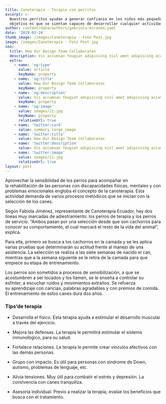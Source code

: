```yaml
---
title: Canoterapia - Terapia con perritos
excerpt: >-
  Nuestros perritos ayudan a generar confianza en los niños más pequeños, el
  objetivo es que se sientan capaces de desarrollar cualquier actividad.
author: content/data/authors/gabriela-miranda.yaml
date: '2019-03-24'
thumb_image: /images/Canoterapia - Foto Post.jpg
image: /images/Canoterapia - Foto Post.jpg
seo:
  title: How Our Design Team Collaborates
  description: Vis accumsan feugiat adipiscing nisl amet adipiscing accumsan.
  extra:
    - name: 'og:type'
      value: article
      keyName: property
    - name: 'og:title'
      value: How Our Design Team Collaborates
      keyName: property
    - name: 'og:description'
      value: Vis accumsan feugiat adipiscing nisl amet adipiscing accumsan.
      keyName: property
    - name: 'og:image'
      value: images/11.jpg
      keyName: property
      relativeUrl: true
    - name: 'twitter:card'
      value: summary_large_image
    - name: 'twitter:title'
      value: How Our Design Team Collaborates
    - name: 'twitter:description'
      value: Vis accumsan feugiat adipiscing nisl amet adipiscing accumsan.
    - name: 'twitter:image'
      value: images/11.jpg
      relativeUrl: true
layout: post
---
```

Aprovechar la sensibilidad de los perros para acompañar en la rehabilitación de las personas con discapacidades físicas, mentales y con problemas emocionales engloba el concepto de la canoterapia. Esta actividad demanda de varios procesos metódicos que se inician con la selección de los canes.


Según Fabiola Jiménez, representante de Canoterapia Ecuador, hay dos líneas muy marcadas de adiestramiento: los perros de terapia y los perros de servicio. “Ambos pasan por una selección desde que son cachorros para conocer su comportamiento, el cual marcará el resto de la vida del animal”, explica.

Para ella, primero se busca a los cachorros en la camada y se les aplica varias pruebas que determinarán su actitud frente al manejo de una asistencia. La selección se realiza a las siete semanas de nacido el can, mientras que a la semana siguiente se le retira de la camada para que empiece su etapa de entrenamiento.

Los perros son sometidos a procesos de sensibilización, a que se acostumbren a ser tocados y los llamen, se le enseña a controlar su esfínter, a escuchar ruidos y movimientos extraños. Se refuerza su aprendizaje con caricias, palabras agradables y con premios de comida. El entrenamiento de estos canes dura dos años.



### Tips’de terapia

*   Desarrolla el físico. Esta terapia ayuda a estimular el desarrollo muscular a través del ejercicio.

*   Mejora las defensas. La terapia le permitirá estimular el sistema inmunológico, para su salud.

*   Fortalece relaciones. La terapia le permite crear vínculos afectivos con las
    demás personas.

*   Grupo con impacto. Es útil para personas con síndrome de Down, autismo, problemas de lenguaje, etc.

*   Alivia tensiones. Muy útil para combatir el estrés y depresión. La convivencia con canes tranquiliza.

*   Asesoría individual. Previo a realizar la terapia, evalúe los beneficios que busca con el tratamiento.
